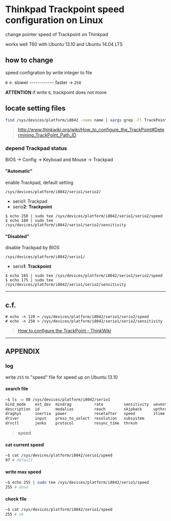 # Thinkpad Trackpoint speed configuration on Linux
change pointer speed of Trackpoint on Thinkpad

works well T60 with Ubuntu 13.10 and Ubuntu 14.04 LTS

## how to change
speed configration by write integer to file

`0` <- slower ------------ faster -> `250`

**ATTENTION** if write `0`, trackpoint does not move

## locate setting files

```sh
find /sys/devices/platform/i8042 -name name | xargs grep -Fl TrackPoint | sed 's/\/input\/input[0-9]*\/name$//'
```

> http://www.thinkwiki.org/wiki/How_to_configure_the_TrackPoint#Determining_TrackPoint_Path_ID

### depend Trackpad status
BIOS -> Config -> Keyboad and Mouse -> Trackpad

#### "Automatic"
enable Trackpad, default setting

    /sys/devices/platform/i8042/serio1/serio2/

- serio1: Trackpad
- serio**2**: **Trackpoint**

```console
$ echo 250 | sudo tee /sys/devices/platform/i8042/serio1/serio2/speed
$ echo 180 | sudo tee /sys/devices/platform/i8042/serio1/serio2/sensitivity
```

#### "Disabled"
disable Trackpad by BIOS

    /sys/devices/platform/i8042/serio1/

- serio**1**: **Trackpoint**

```console
$ echo 165 | sudo tee /sys/devices/platform/i8042/serio1/serio2/speed
$ echo 175 | sudo tee /sys/devices/platform/i8042/serio1/serio2/sensitivity
```

----

## c.f.

```console
# echo -n 120 > /sys/devices/platform/i8042/serio1/serio2/speed
# echo -n 250 > /sys/devices/platform/i8042/serio1/serio2/sensitivity
```

> [How to configure the TrackPoint - ThinkWiki](http://www.thinkwiki.org/wiki/How_to_configure_the_TrackPoint)

----

## APPENDIX

### log
write `255` to "speed" file for speed up on Ubuntu 13.10

#### search file

```sh
~$ ls -w 80 /sys/devices/platform/i8042/serio1
bind_mode    ext_dev  mindrag          rate         sensitivity  uevent
description  id       modalias         reach        skipback     upthresh
draghys      inertia  power            resetafter   speed        ztime
driver       input    press_to_select  resolution   subsystem
drvctl       jenks    protocol         resync_time  thresh
```
> speed

#### cat current speed

```sh
~$ cat /sys/devices/platform/i8042/serio1/speed
97 # default
```

#### write max speed

```sh
~$ echo 255 | sudo tee /sys/devices/platform/i8042/serio1/speed
255 # done
```
#### check file

```sh
~$ cat /sys/devices/platform/i8042/serio1/speed
255 # ok
```
